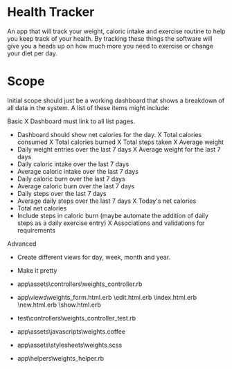 # Health Tracker

An app that will track your weight, caloric intake and exercise routine to help you keep track of your health.  By tracking these things the software will give you a heads up on how much more you need to exercise or change your diet per day.

# Scope

Initial scope should just be a working dashboard that shows a breakdown of all data in the system.  A list of these items might include:

Basic
X Dashboard must link to all list pages.
- Dashboard should show net calories for the day.
X Total calories consumed
X Total calories burned
X Total steps taken
X Average weight
- Daily weight entries over the last 7 days
X Average weight for the last 7 days
- Daily caloric intake over the last 7 days
- Average caloric intake over the last 7 days
- Daily caloric burn over the last 7 days
- Average caloric burn over the last 7 days
- Daily steps over the last 7 days
- Average daily steps over the last 7 days
X Today's net calories
- Total net calories
- Include steps in caloric burn (maybe automate the addition of daily steps as a daily exercise entry)
X Associations and validations for requirements

Advanced
- Create different views for day, week, month and year.
- Make it pretty





- app\assets\controllers\weights_controller.rb
- app\views\weights\_form.html.erb
                   \edit.html.erb
                   \index.html.erb
                   \new.html.erb
                   \show.html.erb
- test\controllers\weights_controller_test.rb
- app\assets\javascripts\weights.coffee
- app\assets\stylesheets\weights.scss
- app\helpers\weights_helper.rb
